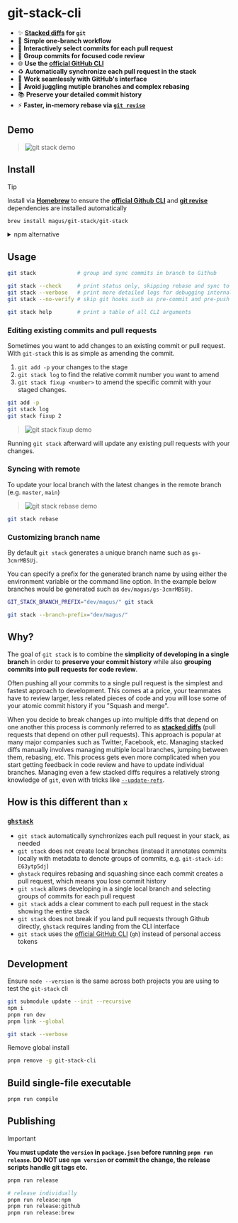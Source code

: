 # git-stack-cli

- ✨ **[Stacked diffs](https://graphite.dev/guides/stacked-diffs) for `git`**
- 🚀 **Simple one-branch workflow**
- 🎯 **Interactively select commits for each pull request**
- 💬 **Group commits for focused code review**
- 🌐 **Use the [official GitHub CLI](https://cli.github.com/)**
- ♻️ **Automatically synchronize each pull request in the stack**
- 💪 **Work seamlessly with GitHub's interface**
- 🚫 **Avoid juggling mutiple branches and complex rebasing**
- 📚 **Preserve your detailed commit history**
- ⚡ **Faster, in-memory rebase via [`git revise`](https://github.com/mystor/git-revise)**

## Demo

> <img alt="git stack demo" src="https://github.com/magus/git-multi-diff-playground/assets/290084/069c304b-80cb-49a9-9dc6-4ed3b061a5bc">

## Install

> [!TIP]
>
> Install via **[Homebrew](https://brew.sh/)** to ensure the **[official Github CLI](https://cli.github.com/)** and **[git revise](https://github.com/mystor/git-revise)** dependencies are installed automatically
>
> ```bash
> brew install magus/git-stack/git-stack
> ```
>
> <details>
>
> <summary>
> npm alternative
> </summary>
>
> If you prefer to use **[npm](https://www.npmjs.com/)** you will need to install the **[official Github CLI](https://cli.github.com/)** and **[git revise](https://github.com/mystor/git-revise)** dependencies separarely
>
> ```bash
> brew install gh
> brew install git-revise
>
> npm i -g git-stack-cli
> ```
>
> </details>

## Usage

```bash
git stack             # group and sync commits in branch to Github

git stack --check     # print status only, skipping rebase and sync to Github
git stack --verbose   # print more detailed logs for debugging internals
git stack --no-verify # skip git hooks such as pre-commit and pre-push

git stack help        # print a table of all CLI arguments
```

### Editing existing commits and pull requests

Sometimes you want to add changes to an existing commit or pull request.
With `git-stack` this is as simple as amending the commit.

1. `git add -p` your changes to the stage
2. `git stack log` to find the relative commit number you want to amend
3. `git stack fixup <number>` to amend the specific commit with your staged changes.

```bash
git add -p
git stack log
git stack fixup 2
```

> <img alt="git stack fixup demo" src="https://github.com/user-attachments/assets/2cdfaa5b-00be-4ed3-8bed-4a24c412979b">

Running `git stack` afterward will update any existing pull requests with your changes.

### Syncing with remote

To update your local branch with the latest changes in the remote branch (e.g. `master`, `main`)

> <img alt="git stack rebase demo" src="https://github.com/user-attachments/assets/44a39be7-cd6b-4c5a-ac85-be010b7665aa" />

```bash
git stack rebase
```

### Customizing branch name

By default `git stack` generates a unique branch name such as `gs-3cmrMBSUj`.

You can specify a prefix for the generated branch name by using either the environment variable or the command line option.
In the example below branches would be generated such as `dev/magus/gs-3cmrMBSUj`.

```bash
GIT_STACK_BRANCH_PREFIX="dev/magus/" git stack

git stack --branch-prefix="dev/magus/"
```

## Why?

The goal of `git stack` is to combine the **simplicity of developing in a single branch** in order to **preserve your commit history** while also **grouping commits into pull requests for code review**.

Often pushing all your commits to a single pull request is the simplest and fastest approach to development.
This comes at a price, your teammates have to review larger, less related pieces of code and you will lose some of your atomic commit history if you "Squash and merge".

When you decide to break changes up into multiple diffs that depend on one another this process is commonly referred to as **[stacked diffs](https://graphite.dev/guides/stacked-diffs)** (pull requests that depend on other pull requests).
This approach is popular at many major companies such as Twitter, Facebook, etc.
Managing stacked diffs manually involves managing multiple local branches, jumping between them, rebasing, etc.
This process gets even more complicated when you start getting feedback in code review and have to update individual branches.
Managing even a few stacked diffs requires a relatively strong knowledge of `git`, even with tricks like [`--update-refs`](https://git-scm.com/docs/git-rebase#Documentation/git-rebase.txt---update-refs).

## How is this different than **`x`**

### [`ghstack`](https://github.com/ezyang/ghstack)

- `git stack` automatically synchronizes each pull request in your stack, as needed
- `git stack` does not create local branches (instead it annotates commits locally with metadata to denote groups of commits, e.g. `git-stack-id: E63ytp5dj`)
- `ghstack` requires rebasing and squashing since each commit creates a pull request, which means you lose commit history
- `git stack` allows developing in a single local branch and selecting groups of commits for each pull request
- `git stack` adds a clear comment to each pull request in the stack showing the entire stack
- `git stack` does not break if you land pull requests through Github directly, `ghstack` requires landing from the CLI interface
- `git stack` uses the [official GitHub CLI](https://cli.github.com/) (`gh`) instead of personal access tokens

## Development

Ensure `node --version` is the same across both projects you are using to test the `git-stack` cli

```bash
git submodule update --init --recursive
npm i
pnpm run dev
pnpm link --global

git stack --verbose
```

Remove global install

```bash
pnpm remove -g git-stack-cli
```

## Build single-file executable

```bash
pnpm run compile
```

## Publishing

> [!IMPORTANT]
>
> **You must update the `version` in `package.json` before running `pnpm run release`.
> DO NOT use `npm version` or commit the change, the release scripts handle git tags etc.**

```bash
pnpm run release

# release individually
pnpm run release:npm
pnpm run release:github
pnpm run release:brew
```
